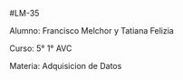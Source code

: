 #LM-35

Alumno: Francisco Melchor y Tatiana Felizia

Curso: 5° 1° AVC

Materia: Adquisicion de Datos
